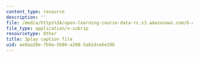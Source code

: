 ```yaml
---
content_type: resource
description: ''
file: /media/https%3A/open-learning-course-data-rc.s3.amazonaws.com/6-451-principles-of-digital-communication-ii-spring-2005/ae8aa28e7b9a5b86a2685ab1dce6e19b_MVpmgHSBSc0.vtt
file_type: application/x-subrip
resourcetype: Other
title: 3play caption file
uid: ae8aa28e-7b9a-5b86-a268-5ab1dce6e19b
---
```

